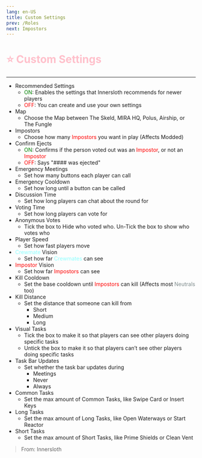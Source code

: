 ```yaml
---
lang: en-US
title: Custom Settings
prev: /Roles
next: Impostors
---
```


# <font color=#ffc0cb>⭐ Custom Settings</font>

***

- Recommended Settings
  - <font color=green>ON</font>: Enables the settings that Innersloth recommends for newer players
  - <font color=red>OFF</font>: You can create and use your own settings
- Map
  - Choose the Map between The Skeld, MIRA HQ, Polus, Airship, or The Fungle
- Impostors
  - Choose how many <font color=red>Impostors</font> you want in play (Affects Modded)
- Confirm Ejects
  - <font color=green>ON</font>: Confirms if the person voted out was an <font color=red>Impostor</font>, or not an <font color=red>Impostor</font>
  - <font color=red>OFF</font>: Says "#### was ejected"
- Emergency Meetings
  - Set how many buttons each player can call
- Emergency Cooldown
  - Set how long until a button can be called
- Discussion Time
  - Set how long players can chat about the round for
- Voting Time
  - Set how long players can vote for
- Anonymous Votes
  - Tick the box to Hide who voted who. Un-Tick the box to show who votes who
- Player Speed
  - Set how fast players move
- <font color=#8cffff>Crewmate</font> Vision
  - Set how far <font color=#8cffff>Crewmates</font> can see
- <font color=red>Impostor</font> Vision
  - Set how far <font color=red>Impostors</font> can see
- Kill Cooldown
  - Set the base cooldown until <font color=red>Impostors</font> can kill (Affects most <font color=#7f8c8d>Neutrals</font> too)
- Kill Distance
  - Set the distance that someone can kill from
    - Short
    - Medium
    - Long
- Visual Tasks
  - Tick the box to make it so that players can see other players doing specific tasks
  - Untick the box to make it so that players can’t see other players doing specific tasks
- Task Bar Updates
  - Set whether the task bar updates during
    - Meetings
    - Never
    - Always
- Common Tasks
  - Set the max amount of Common Tasks, like Swipe Card or Insert Keys
- Long Tasks
  - Set the max amount of Long Tasks, like Open Waterways or Start Reactor
- Short Tasks
  - Set the max amount of Short Tasks, like Prime Shields or Clean Vent

> From: Innersloth
